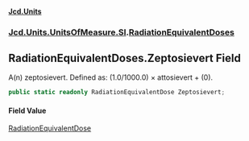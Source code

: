 #### [Jcd.Units](index.md 'index')
### [Jcd.Units.UnitsOfMeasure.SI](Jcd.Units.UnitsOfMeasure.SI.md 'Jcd.Units.UnitsOfMeasure.SI').[RadiationEquivalentDoses](RadiationEquivalentDoses.md 'Jcd.Units.UnitsOfMeasure.SI.RadiationEquivalentDoses')

## RadiationEquivalentDoses.Zeptosievert Field

A(n) zeptosievert. Defined as: (1.0/1000.0) × attosievert + (0).

```csharp
public static readonly RadiationEquivalentDose Zeptosievert;
```

#### Field Value
[RadiationEquivalentDose](RadiationEquivalentDose.md 'Jcd.Units.UnitTypes.RadiationEquivalentDose')